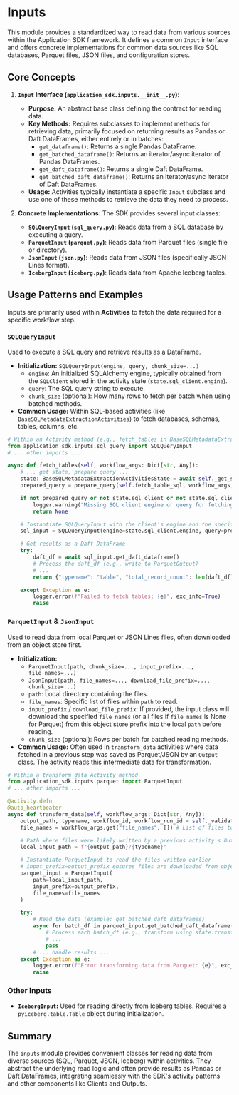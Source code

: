 # Inputs

This module provides a standardized way to read data from various sources within the Application SDK framework. It defines a common `Input` interface and offers concrete implementations for common data sources like SQL databases, Parquet files, JSON files, and configuration stores.

## Core Concepts

1.  **`Input` Interface (`application_sdk.inputs.__init__.py`)**:
    *   **Purpose:** An abstract base class defining the contract for reading data.
    *   **Key Methods:** Requires subclasses to implement methods for retrieving data, primarily focused on returning results as Pandas or Daft DataFrames, either entirely or in batches:
        *   `get_dataframe()`: Returns a single Pandas DataFrame.
        *   `get_batched_dataframe()`: Returns an iterator/async iterator of Pandas DataFrames.
        *   `get_daft_dataframe()`: Returns a single Daft DataFrame.
        *   `get_batched_daft_dataframe()`: Returns an iterator/async iterator of Daft DataFrames.
    *   **Usage:** Activities typically instantiate a specific `Input` subclass and use one of these methods to retrieve the data they need to process.

2.  **Concrete Implementations:** The SDK provides several input classes:

    *   **`SQLQueryInput` (`sql_query.py`)**: Reads data from a SQL database by executing a query.
    *   **`ParquetInput` (`parquet.py`)**: Reads data from Parquet files (single file or directory).
    *   **`JsonInput` (`json.py`)**: Reads data from JSON files (specifically JSON Lines format).
    *   **`IcebergInput` (`iceberg.py`)**: Reads data from Apache Iceberg tables.

## Usage Patterns and Examples

Inputs are primarily used within **Activities** to fetch the data required for a specific workflow step.

### `SQLQueryInput`

Used to execute a SQL query and retrieve results as a DataFrame.

*   **Initialization:** `SQLQueryInput(engine, query, chunk_size=...)`
    *   `engine`: An initialized SQLAlchemy engine, typically obtained from the `SQLClient` stored in the activity state (`state.sql_client.engine`).
    *   `query`: The SQL query string to execute.
    *   `chunk_size` (optional): How many rows to fetch per batch when using batched methods.
*   **Common Usage:** Within SQL-based activities (like `BaseSQLMetadataExtractionActivities`) to fetch databases, schemas, tables, columns, etc.

```python
# Within an Activity method (e.g., fetch_tables in BaseSQLMetadataExtractionActivities)
from application_sdk.inputs.sql_query import SQLQueryInput
# ... other imports ...

async def fetch_tables(self, workflow_args: Dict[str, Any]):
    # ... get state, prepare query ...
    state: BaseSQLMetadataExtractionActivitiesState = await self._get_state(workflow_args)
    prepared_query = prepare_query(self.fetch_table_sql, workflow_args, ...) # Prepare query string

    if not prepared_query or not state.sql_client or not state.sql_client.engine:
        logger.warning("Missing SQL client engine or query for fetching tables.")
        return None

    # Instantiate SQLQueryInput with the client's engine and the specific query
    sql_input = SQLQueryInput(engine=state.sql_client.engine, query=prepared_query)

    # Get results as a Daft DataFrame
    try:
        daft_df = await sql_input.get_daft_dataframe()
        # Process the daft_df (e.g., write to ParquetOutput)
        # ...
        return {"typename": "table", "total_record_count": len(daft_df), ...}

    except Exception as e:
        logger.error(f"Failed to fetch tables: {e}", exc_info=True)
        raise
```

### `ParquetInput` & `JsonInput`

Used to read data from local Parquet or JSON Lines files, often downloaded from an object store first.

*   **Initialization:**
    *   `ParquetInput(path, chunk_size=..., input_prefix=..., file_names=...)`
    *   `JsonInput(path, file_names=..., download_file_prefix=..., chunk_size=...)`
    *   `path`: Local directory containing the files.
    *   `file_names`: Specific list of files within `path` to read.
    *   `input_prefix` / `download_file_prefix`: If provided, the input class will download the specified `file_names` (or all files if `file_names` is None for Parquet) from this object store prefix into the local `path` before reading.
    *   `chunk_size` (optional): Rows per batch for batched reading methods.
*   **Common Usage:** Often used in `transform_data` activities where data fetched in a previous step was saved as Parquet/JSON by an `Output` class. The activity reads this intermediate data for transformation.

```python
# Within a transform_data Activity method
from application_sdk.inputs.parquet import ParquetInput
# ... other imports ...

@activity.defn
@auto_heartbeater
async def transform_data(self, workflow_args: Dict[str, Any]):
    output_path, typename, workflow_id, workflow_run_id = self._validate_output_args(workflow_args)
    file_names = workflow_args.get("file_names", []) # List of files to process

    # Path where files were likely written by a previous activity's Output
    local_input_path = f"{output_path}/{typename}"

    # Instantiate ParquetInput to read the files written earlier
    # input_prefix=output_prefix ensures files are downloaded from object store if not local
    parquet_input = ParquetInput(
        path=local_input_path,
        input_prefix=output_prefix,
        file_names=file_names
    )

    try:
        # Read the data (example: get batched daft dataframes)
        async for batch_df in parquet_input.get_batched_daft_dataframe():
            # Process each batch_df (e.g., transform using state.transformer)
            # ...
            pass
        # ... handle results ...
    except Exception as e:
        logger.error(f"Error transforming data from Parquet: {e}", exc_info=True)
        raise
```

### Other Inputs

*   **`IcebergInput`:** Used for reading directly from Iceberg tables. Requires a `pyiceberg.table.Table` object during initialization.

## Summary

The `inputs` module provides convenient classes for reading data from diverse sources (SQL, Parquet, JSON, Iceberg) within activities. They abstract the underlying read logic and often provide results as Pandas or Daft DataFrames, integrating seamlessly with the SDK's activity patterns and other components like Clients and Outputs.